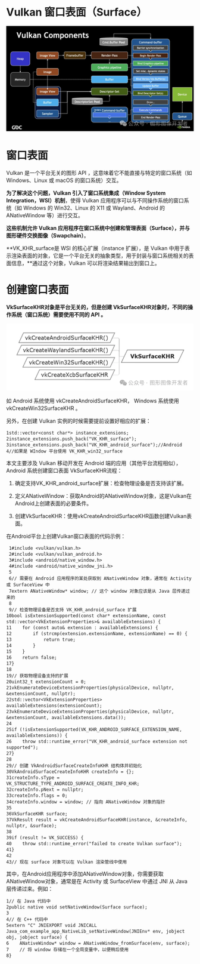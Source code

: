 # Vulkan 窗口表面（Surface）

![图片](./assets/640-1741509856730-71.webp)

# 窗口表面

Vulkan 是一个平台无关的图形 API ，这意味着它不能直接与特定的窗口系统（如 Windows、Linux 或 macOS 的窗口系统）交互。



**为了解决这个问题，Vulkan 引入了窗口系统集成（Window System Integration，WSI）机制**，使得 Vulkan 应用程序可以与不同操作系统的窗口系统（如 Windows 的 Win32、Linux 的 X11 或 Wayland、Android 的 ANativeWindow 等）进行交互。



**这些机制允许 Vulkan 应用程序在窗口系统中创建和管理表面（Surface），并与图形硬件交换图像（Swapchain）**。



**VK_KHR_surface是 WSI 的核心扩展（instance 扩展），是 Vulkan 中用于表示渲染表面的对象，它是一个平台无关的抽象类型，用于封装与窗口系统相关的表面信息，**通过这个对象，Vulkan 可以将渲染结果输出到窗口上。

# 创建窗口表面

**VkSurfaceKHR对象是平台无关的，但是创建 VkSurfaceKHR对象时，不同的操作系统（窗口系统）需要使用不同的 API 。**

![图片](./assets/640-1741509866493-74.webp)

如 Android 系统使用 vkCreateAndroidSurfaceKHR， Windows 系统使用 vkCreateWin32SurfaceKHR 。



另外，在创建 Vulkan 实例的时候需要提前设置好相应的扩展：



```
1std::vector<const char*> instance_extensions;
2instance_extensions.push_back("VK_KHR_surface");
3instance_extensions.push_back("VK_KHR_android_surface");//Android
4//如果是 WIndow 平台使用 VK_KHR_win32_surface
```



本文主要涉及 Vulkan 移动开发在 Android 端的应用（其他平台流程相似），Android 系统创建窗口表面 VkSurfaceKHR流程：



1. 确定支持VK_KHR_android_surface扩展：检查物理设备是否支持该扩展。

2. 定义ANativeWindow：获取Android的ANativeWindow对象，这是Vulkan在Android上创建表面的必要条件。

3. 创建VkSurfaceKHR：使用vkCreateAndroidSurfaceKHR函数创建Vulkan表面。

   

在Android平台上创建Vulkan窗口表面的代码示例：



```
 1#include <vulkan/vulkan.h>
 2#include <vulkan/vulkan_android.h>
 3#include <android/native_window.h>
 4#include <android/native_window_jni.h>
 5
 6// 需要在 Android 应用程序的某处获取到 ANativeWindow 对象，通常在 Activity 或 SurfaceView 中
 7extern ANativeWindow* window; // 这个 window 对象应该是从 Java 层传递过来的
 8
 9// 检查物理设备是否支持 VK_KHR_android_surface 扩展
10bool isExtensionSupported(const char* extensionName, const std::vector<VkExtensionProperties>& availableExtensions) {
11    for (const auto& extension : availableExtensions) {
12        if (strcmp(extension.extensionName, extensionName) == 0) {
13            return true;
14        }
15    }
16    return false;
17}
18
19// 获取物理设备支持的扩展
20uint32_t extensionCount = 0;
21vkEnumerateDeviceExtensionProperties(physicalDevice, nullptr, &extensionCount, nullptr);
22std::vector<VkExtensionProperties> availableExtensions(extensionCount);
23vkEnumerateDeviceExtensionProperties(physicalDevice, nullptr, &extensionCount, availableExtensions.data());
24
25if (!isExtensionSupported(VK_KHR_ANDROID_SURFACE_EXTENSION_NAME, availableExtensions)) {
26    throw std::runtime_error("VK_KHR_android_surface extension not supported");
27}
28
29// 创建 VkAndroidSurfaceCreateInfoKHR 结构体并初始化
30VkAndroidSurfaceCreateInfoKHR createInfo = {};
31createInfo.sType = VK_STRUCTURE_TYPE_ANDROID_SURFACE_CREATE_INFO_KHR;
32createInfo.pNext = nullptr;
33createInfo.flags = 0;
34createInfo.window = window; // 指向 ANativeWindow 对象的指针
35
36VkSurfaceKHR surface;
37VkResult result = vkCreateAndroidSurfaceKHR(instance, &createInfo, nullptr, &surface);
38
39if (result != VK_SUCCESS) {
40    throw std::runtime_error("failed to create Vulkan surface");
41}
42
43// 现在 surface 对象可以在 Vulkan 渲染管线中使用
```



其中，在Android应用程序中添加ANativeWindow对象，你需要获取ANativeWindow对象，通常是在 Activity 或 SurfaceView 中通过 JNI 从 Java 层传递过来。例如：



```
1// 在 Java 代码中
2public native void setNativeWindow(Surface surface);
3
4// 在 C++ 代码中
5extern "C" JNIEXPORT void JNICALL Java_com_example_app_NativeLib_setNativeWindow(JNIEnv* env, jobject obj, jobject surface) {
6    ANativeWindow* window = ANativeWindow_fromSurface(env, surface);
7    // 将 window 存储在一个全局变量中，以便稍后使用
8}
```


